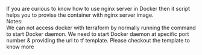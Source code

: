 If you are curious to know how to use nginx server in Docker then it script helps you to provise the container with nginx server image. 
<br>Notes: 
<br>We can not access docker with terraform by normally running the command to start Docker daemon. We need to start Docker daemon at specific port number & providing the url to tf template. Please checkout the template to know more

